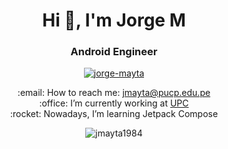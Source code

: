 <h1 align="center">Hi 👋, I'm Jorge M</h1>
<h3 align="center">Android Engineer</h3>

<p align="center">
<a href="https://www.linkedin.com/in/jorgemayta/?locale=en_US" target="blank"><img align="center" src="https://img.shields.io/badge/linkedin-%230077B5.svg?&style=for-the-badge&logo=linkedin&logoColor=white" alt="jorge-mayta"/></a>
</p>

<p align='center'>
  :email: How to reach me: 
  <a href='mailto:jmayta@upc.edu.pe'>jmayta@pucp.edu.pe</a></br>
  :office: I’m currently working at <a href='https://www.upc.edu.pe/'>UPC</a></br>
  :rocket: Nowadays, I’m learning Jetpack Compose</br>
</p>  

<p align="center"><img align="center" src="https://github-readme-streak-stats.herokuapp.com/?user=jmayta1984&" alt="jmayta1984" /></p>
